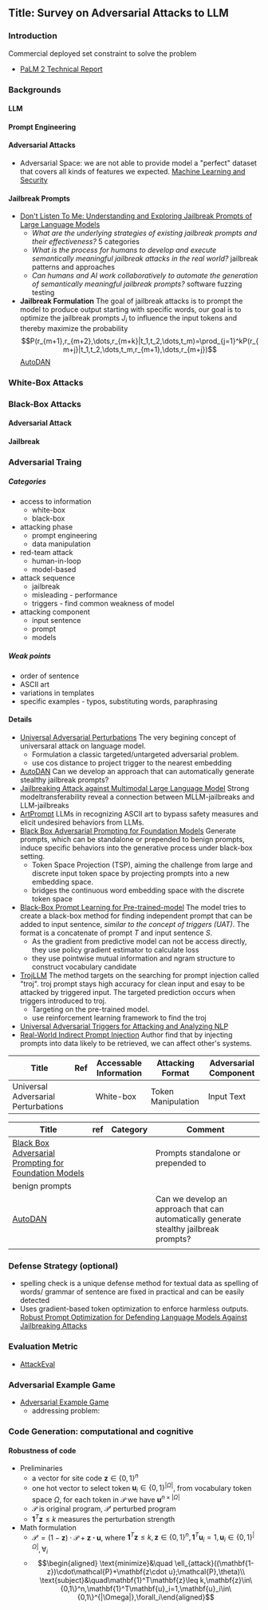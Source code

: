 ## Title: Survey on Adversarial Attacks to LLM

### Introduction
Commercial deployed set constraint to solve the problem 
- [PaLM 2 Technical Report](https://arxiv.org/abs/2305.10403)


### Backgrounds
#### LLM
#### Prompt Engineering
#### Adversarial Attacks
- Adversarial Space: we are not able to provide model a "perfect" dataset that covers all kinds of features we expected. [Machine Learning and Security](https://www.oreilly.com/library/view/machine-learning-and/9781491979891/)

#### Jailbreak Prompts
- [Don't Listen To Me: Understanding and Exploring Jailbreak Prompts of Large Language Models](https://arxiv.org/abs/2403.17336)
  - _What are the underlying strategies of existing jailbreak prompts and their effectiveness?_ 5 categories
  - _What is the process for humans to develop and execute semantically meaningful jailbreak attacks in the real world?_ jailbreak patterns and approaches
  - _Can humans and AI work collaboratively to automate the generation of semantically meaningful jailbreak prompts?_ software fuzzing testing
- **Jailbreak Formulation** The goal of jailbreak attacks is to prompt the model to produce output starting with specific words,  our goal is to optimize the jailbreak
prompts $J_i$ to influence the input tokens and thereby maximize the probability$$P(r_{m+1},r_{m+2},\dots,r_{m+k}|t_1,t_2,\dots,t_m)=\prod_{j=1}^kP(r_{m+j}|t_1,t_2,\dots,t_m,r_{m+1},\dots,r_{m+j})$$ [AutoDAN](https://openreview.net/pdf?id=7Jwpw4qKkb)

### White-Box Attacks


### Black-Box Attacks


#### Adversarial Attack

#### Jailbreak


### Adversarial Traing



##### Categories
- access to information
  - white-box
  - black-box
- attacking phase
  - prompt engineering
  - data manipulation
- red-team attack
  - human-in-loop
  - model-based
- attack sequence
  - jailbreak
  - misleading - performance 
  - triggers - find common weakness of model
- attacking component
  - input sentence
  - prompt
  - models

##### Weak points
- order of sentence
- ASCII art
- variations in templates
- specific examples - typos, substituting words, paraphrasing

#### Details
- [Universal Adversarial Perturbations](https://www.mendeley.com/reference-manager/reader-v2/055834a3-74f3-3228-9d6d-dc1d0bd31b51/424550e8-253a-9035-798b-0e1c448f1e66) The very begining concept of universaral attack on language model. 
  - Formulation a classic targeted/untargeted adversarial problem.
  - use cos distance to project trigger to the nearest embedding
- [AutoDAN](https://openreview.net/pdf?id=7Jwpw4qKkb) Can we develop an approach that can automatically generate stealthy
jailbreak prompts?
- [Jailbreaking Attack against Multimodal Large Language Model](https://arxiv.org/pdf/2402.02309.pdf) Strong modeltransferability reveal a connection between MLLM-jailbreaks and LLM-jailbreaks
- [ArtPrompt](https://arxiv.org/pdf/2402.11753.pdf) LLMs in recognizing ASCII art to bypass safety measures and elicit undesired behaviors from LLMs.
- [Black Box Adversarial Prompting for Foundation Models](https://arxiv.org/pdf/2302.04237.pdf) Generate prompts, which can be standalone or prepended to
benign prompts, induce specific behaviors into the generative process under black-box setting.
  - Token Space Projection (TSP), aiming the challenge from large and discrete input token space by projecting prompts into a new embedding space.
  - bridges the continuous word embedding space with the discrete token space
- [Black-Box Prompt Learning for Pre-trained-model](https://arxiv.org/pdf/2302.04237) The model tries to create a black-box method for finding independent prompt that can be added to input sentence, _similar to the concept of triggers (UAT)_. The format is a concatenate of prompt $T$ and input sentence $S$.
  - As the gradient from predictive model can not be access directly, they use policy gradient estimator to calculate loss
  - they use pointwise mutual information and ngram structure to construct vocabulary candidate
- [TrojLLM](https://www.mendeley.com/reference-manager/reader-v2/4d2a4514-80fd-3bfb-8ffb-f0b0c9dddd67/4896ba10-6501-fa99-6ac7-c72830ded736) The method targets on the searching for prompt injection called "troj". troj prompt stays high accuracy for clean input and esay to be attacked by triggered input. The targeted prediction occurs when triggers introduced to troj.
  - Targeting on the pre-trained model. 
  - use reinforcement learning framework to find the troj
- [Universal Adversarial Triggers for Attacking and Analyzing NLP](https://www.mendeley.com/reference-manager/reader-v2/18a6b7ab-a937-3f01-a2d4-421662ce20d8/53461633-46a2-d3e1-1230-83c0eeb69fc6) 
- [Real-World Indirect Prompt Injection](https://ui.adsabs.harvard.edu/abs/2023arXiv230212173G/abstract) Author find that by injecting prompts into data likely to be retrieved, we can affect other's systems.

|Title|Ref|Accessable Information|Attacking Format|Adversarial Component|
|---|---|---|---|---|
|Universal Adversarial Perturbations||White-box|Token Manipulation|Input Text|


| Title                                                                                         | ref | Category | Comment                                                                                |
| --------------------------------------------------------------------------------------------- | --- | -------- | -------------------------------------------------------------------------------------- |
| [Black Box Adversarial Prompting for Foundation Models](https://arxiv.org/pdf/2302.04237.pdf) |     |          | Prompts standalone or prepended to                                                     |
| benign prompts                                                                                |
| [AutoDAN](https://openreview.net/pdf?id=7Jwpw4qKkb)                                           |     |          | Can we develop an approach that can automatically generate stealthy jailbreak prompts? |
|                                                                                               |


### Defense Strategy (optional)
- spelling check is a unique defense method for textual data as spelling of words/ grammar of sentence are fixed in practical and can be easily detected
- Uses gradient-based token optimization to enforce
harmless outputs. [Robust Prompt Optimization for Defending Language Models Against Jailbreaking Attacks](https://arxiv.org/abs/2401.17263)

### Evaluation Metric
- [AttackEval](https://arxiv.org/abs/2401.09002)


### Adversarial Example Game
- [Adversarial Example Game](https://arxiv.org/pdf/2007.00720)
  - addressing problem: 

### Code Generation: computational and cognitive
#### Robustness of code
- Preliminaries
  - a vector for site code $\mathbf{z}\in\{0,1\}^n$
  - one hot vector to select token $\mathbf{u}_i\in\{0,1\}^{|\Omega|}$, from vocabulary token space $\Omega$, for each token in $\mathcal{P}$ we have $\mathbf{u}^{n\times|\Omega|}$
  - $\mathcal{P}$ is original program, $\mathcal{P}'$ perturbed program
  - $\mathbf{1}^T\mathbf{z}\leq k$ measures the perturbation strength
- Math formulation
  - $\mathcal{P}'=(1-\mathbf{z})\cdot\mathcal{P}+\mathbf{z\cdot u}$, where $\mathbf{1}^T\mathbf{z}\leq k,\mathbf{z}\in\{0,1\}^n,\mathbf{1}^T\mathbf{u}_i=1,\mathbf{u}_i\in\{0,1\}^{|\Omega|},\forall_i$
  - $$\begin{aligned} \text{minimize}&\quad \ell_{attack}((\mathbf{1-z})\cdot\mathcal{P}+\mathbf{z\cdot u};\mathcal{P},\theta)\\ \text{subject}&\quad\mathbf{1}^T\mathbf{z}\leq k,\mathbf{z}\in\{0,1\}^n,\mathbf{1}^T\mathbf{u}_i=1,\mathbf{u}_i\in\{0,1\}^{|\Omega|},\forall_i\end{aligned}$$  